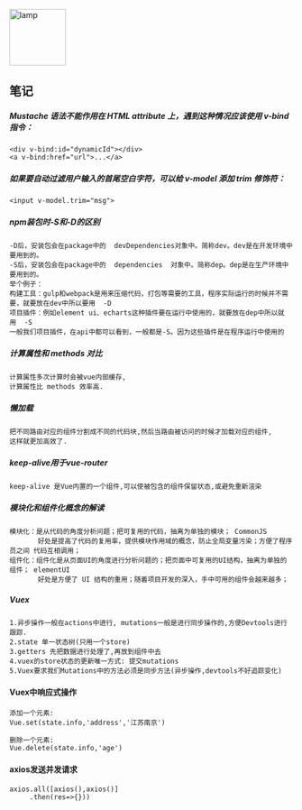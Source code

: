 
<p align="left"><img src="https://kinghuuu.github.io/Images/lamp.png" alt="lamp" width="100"/></p>

## 笔记
##### Mustache 语法不能作用在 HTML attribute 上，遇到这种情况应该使用 v-bind 指令：
```
<div v-bind:id="dynamicId"></div>
<a v-bind:href="url">...</a>
```

##### 如果要自动过滤用户输入的首尾空白字符，可以给 v-model 添加 trim 修饰符：
```
<input v-model.trim="msg">
```

##### npm装包时-S和-D的区别
```
-D后，安装包会在package中的  devDependencies对象中。简称dev。dev是在开发环境中要用到的。
-S后，安装包会在package中的  dependencies  对象中。简称dep。dep是在生产环境中要用到的。
举个例子：
构建工具：gulp和webpack是用来压缩代码，打包等需要的工具，程序实际运行的时候并不需要，就要放在dev中所以要用  -D
项目插件：例如element ui、echarts这种插件要在运行中使用的，就要放在dep中所以就用  -S
一般我们项目插件，在api中都可以看到，一般都是-S。因为这些插件是在程序运行中使用的
```

##### 计算属性和 methods 对比
```
计算属性多次计算时会被vue内部缓存,
计算属性比 methods 效率高.
```

##### 懒加载
```
把不同路由对应的组件分割成不同的代码块,然后当路由被访问的时候才加载对应的组件,
这样就更加高效了.
```

##### keep-alive用于vue-router
```
keep-alive 是Vue内置的一个组件,可以使被包含的组件保留状态,或避免重新渲染
```

##### 模块化和组件化概念的解读
```
模块化：是从代码的角度分析问题；把可复用的代码，抽离为单独的模块； CommonJS
       好处是提高了代码的复用率，提供模块作用域的概念，防止全局变量污染；方便了程序员之间 代码互相调用；
组件化：组件化是从页面UI的角度进行分析问题的；把页面中可复用的UI结构，抽离为单独的组件； elementUI
       好处是方便了 UI 结构的重用；随着项目开发的深入，手中可用的组件会越来越多；
```

##### Vuex
```
1.异步操作一般在actions中进行, mutations一般是进行同步操作的,方便Devtools进行跟踪.
2.state 单一状态树(只用一个store)
3.getters 先把数据进行处理了,再放到组件中去
4.vuex的store状态的更新唯一方式: 提交mutations
5.Vuex要求我们Mutations中的方法必须是同步方法(异步操作,devtools不好追踪变化)
```

#### Vuex中响应式操作
```
添加一个元素:
Vue.set(state.info,'address','江苏南京')

删除一个元素:
Vue.delete(state.info,'age')
```

#### axios发送并发请求
```
axios.all([axios(),axios()]
     .then(res=>{}))
```









